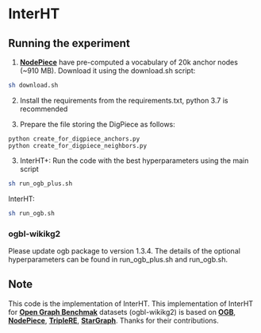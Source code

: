 # InterHT

## Running the experiment
1. [**NodePiece**](https://github.com/migalkin/NodePiece) have pre-computed a vocabulary of 20k anchor nodes (~910 MB). Download it using the download.sh script:
```bash
sh download.sh
```
2. Install the requirements from the requirements.txt, python 3.7 is recommended

3. Prepare the file storing the DigPiece as follows:
```
python create_for_digpiece_anchors.py
python create_for_digpiece_neighbors.py
```
 
3. InterHT+: Run the code with the best hyperparameters using the main script
```bash
sh run_ogb_plus.sh
```

InterHT:
```bash
sh run_ogb.sh
```

### ogbl-wikikg2
Please update ogb package to version 1.3.4. 
The details of the optional hyperparameters can be found in run_ogb_plus.sh and run_ogb.sh.

## Note
This code is the implementation of InterHT. This implementation of InterHT for [**Open Graph Benchmak**](https://arxiv.org/abs/2005.00687) datasets (ogbl-wikikg2) is based on [**OGB**](https://github.com/snap-stanford/ogb), [**NodePiece**](https://github.com/migalkin/NodePiece), [**TripleRE**](https://github.com/LongYu-360/TripleRE-Add-NodePiece), [**StarGraph**](https://github.com/hzli-ucas/StarGraph). Thanks for their contributions.
 
